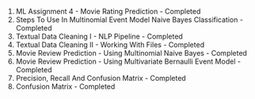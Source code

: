 01. ML Assignment 4 - Movie Rating Prediction - Completed
02. Steps To Use In Multinomial Event Model Naive Bayes Classification - Completed
03. Textual Data Cleaning I - NLP Pipeline - Completed
04. Textual Data Cleaning II - Working With Files - Completed
05. Movie Review Prediction - Using Multinomial Naive Bayes - Completed
06. Movie Review Prediction - Using Multivariate Bernaulli Event Model - Completed
07. Precision, Recall And Confusion Matrix - Completed
08. Confusion Matrix - Completed

